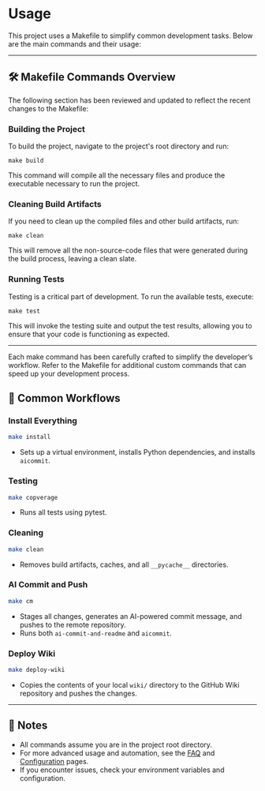 # Usage

This project uses a Makefile to simplify common development tasks. Below are the main commands and their usage:

---

## 🛠️ Makefile Commands Overview
The following section has been reviewed and updated to reflect the recent changes to the Makefile:

### Building the Project
To build the project, navigate to the project's root directory and run:
```
make build
```
This command will compile all the necessary files and produce the executable necessary to run the project.

### Cleaning Build Artifacts
If you need to clean up the compiled files and other build artifacts, run:
```
make clean
```
This will remove all the non-source-code files that were generated during the build process, leaving a clean slate.

### Running Tests
Testing is a critical part of development. To run the available tests, execute:
```
make test
```
This will invoke the testing suite and output the test results, allowing you to ensure that your code is functioning as expected.

---

Each make command has been carefully crafted to simplify the developer’s workflow. Refer to the Makefile for additional custom commands that can speed up your development process.

## 🚀 Common Workflows

### Install Everything
```sh
make install
```
- Sets up a virtual environment, installs Python dependencies, and installs `aicommit`.

### Testing
```sh
make copverage
```
- Runs all tests using pytest.

### Cleaning
```sh
make clean
```
- Removes build artifacts, caches, and all `__pycache__` directories.

### AI Commit and Push
```sh
make cm
```
- Stages all changes, generates an AI-powered commit message, and pushes to the remote repository.
- Runs both `ai-commit-and-readme` and `aicommit`.


### Deploy Wiki
```sh
make deploy-wiki
```
- Copies the contents of your local `wiki/` directory to the GitHub Wiki repository and pushes the changes.

---

## 📝 Notes
- All commands assume you are in the project root directory.
- For more advanced usage and automation, see the [FAQ](FAQ) and [Configuration](Configuration) pages.
- If you encounter issues, check your environment variables and configuration.
